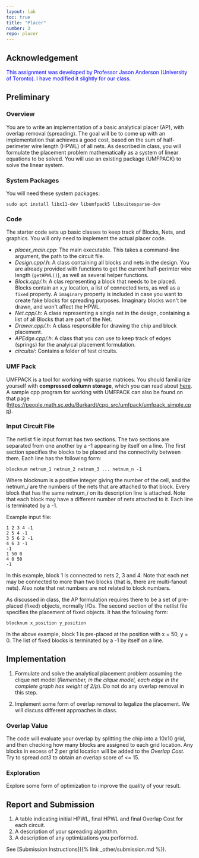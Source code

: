 ```yaml
---
layout: lab
toc: true
title: "Placer"
number: 3
repo: placer
---
```


## Acknowledgement
<span style="color:blue">
This assignment was developed by Professor Jason Anderson (University of Toronto).  I have modified it slightly for our class.
</span>

## Preliminary

### Overview
You are to write an implementation of a basic analytical placer (AP), with overlap removal (spreading).  The goal will be to come up with an implementation that achieves a good cost, based on the sum of half-perimeter wire length (HPWL) of all nets.  As described in class, you will formulate the placement problem mathematically as a system of linear equations to be solved. You will use an existing package (UMFPACK) to solve the linear system.

### System Packages

You will need these system packages:

```
sudo apt install libx11-dev libumfpack5 libsuitesparse-dev
```

### Code


The starter code sets up basic classes to keep track of Blocks, Nets, and graphics.  You will only need to implement the actual placer code.

  * *placer_main.cpp*: The main executable.  This takes a command-line argument, the path to the circuit file.	
  * *Design.cpp/.h*: A class containing all blocks and nets in the design.  You are already provided with functions to get the current half-perimter wire length (`getHPWL()`), as well as several helper functions.
  * *Block.cpp/.h*: A clas representing a block that needs to be placed.  Blocks contain an x,y location, a list of connected `Net`s, as well as a `fixed` property.  A `imaginary` property is included in case you want to create fake blocks for spreading purposes.  Imaginary blocks won't be drawn, and won't affect the HPWL.
  * *Net.cpp/.h*: A class representing a single net in the design, containing a list of all Blocks that are part of the Net.	
  * *Drawer.cpp/.h*: A class responsible for drawing the chip and block placement.
  * *APEdge.cpp/.h*: A class that you can use to keep track of edges (springs) for the analyical placement formulation.  
  * *circuits/*: Contains a folder of test circuits.


### UMF Pack
UMFPACK is a tool for working with sparse matrices.  You should familiarize yourself with **compressed column storage**, which you can read about [here](https://people.math.sc.edu/Burkardt/cpp_src/umfpack/umfpack.html).  A sample cpp program for working with UMFPACK can also be found on that page (<https://people.math.sc.edu/Burkardt/cpp_src/umfpack/umfpack_simple.cpp>).

### Input Circuit File
The netlist file input format has two sections. The two sections are separated from one another by a -1 appearing by itself on a line. The first section specifies the blocks to be placed and the connectivity between them. Each line has the following form:

    blocknum netnum_1 netnum_2 netnum_3 ... netnum_n -1

Where blocknum is a positive integer giving the number of the cell, and the netnum_*i* are the numbers of the nets that are attached to that block. Every block that has the same netnum_*i* on its description line is attached. Note that each block may have a different number of nets attached to it. Each line is terminated by a -1.

Example input file:
```
1 2 3 4 -1
2 5 4 -1
3 5 6 2 -1
4 6 3 -1
-1
1 50 0
4 0 50
-1
```

In this example, block 1 is connected to nets 2, 3 and 4. Note that each net may be connected to more than two blocks (that is, there are multi-fanout nets). Also note that net numbers are not related to block numbers.

As discussed in class, the AP formulation requires there to be a set of pre-placed (fixed) objects, normally I/Os. The second section of the netlist file specifies the placement of fixed objects. It has the following form:

    blocknum x_position y_position

In the above example, block 1 is pre-placed at the position with x = 50, y = 0. The list of fixed blocks is terminated by a -1 by itself on a line.

## Implementation

1. Formulate and solve the analytical placement problem assuming the clique net
model (*Remember, in the clique model, each edge in the complete graph has weight of 2/p*). Do not do any overlap removal in this step. 

1. Implement some form of overlap removal to legalize the placement.  We will discuss different approaches in class.  

### Overlap Value

The code will evaluate your overlap by splitting the chip into a 10x10 grid, and then checking how many blocks are assigned to each grid location.  Any blocks in excess of 2 per grid location will be added to the *Overlap Cost*.  Try to spread *cct3* to obtain an overlap score of <= 15.

### Exploration

Explore some form of optimization to improve the quality of your result.  
 
## Report and Submission

1. A table indicating initial HPWL, final HPWL and final Overlap Cost for each circuit.
1. A description of your spreading algorithm.  
1. A description of any optimizations you performed.

See [Submission Instructions]({% link _other/submission.md  %}).

